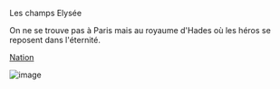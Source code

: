 Les champs Elysée

On ne se trouve pas à Paris mais au royaume d'Hades où les héros se reposent dans l'éternité.

[Nation](https://github.com/Doothrat/TP2-Labyrinthe/blob/main/README.md)

![image](https://user-images.githubusercontent.com/115085398/196275673-aa44299f-94a6-4d8c-ad4c-a05e3e0ee8b9.png)
